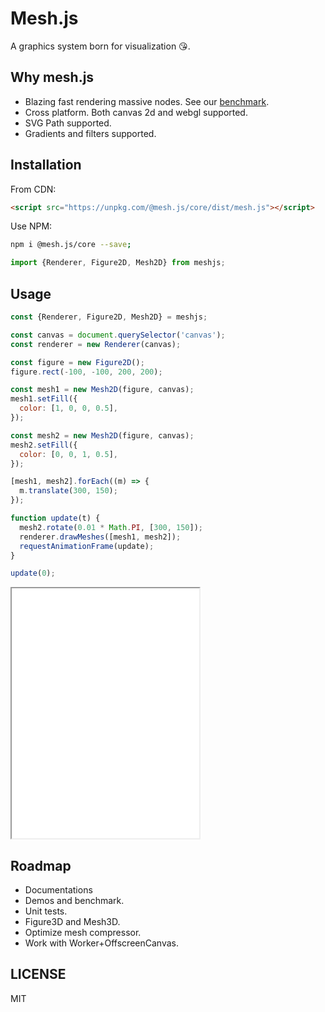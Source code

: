 # Mesh.js

A graphics system born for visualization 😘.

## Why mesh.js

- Blazing fast rendering massive nodes. See our [benchmark](https://mesh-js.github.io/mesh.js/demo/).
- Cross platform. Both canvas 2d and webgl supported.
- SVG Path supported.
- Gradients and filters supported.

## Installation

From CDN:

```html
<script src="https://unpkg.com/@mesh.js/core/dist/mesh.js"></script>
```

Use NPM:

```bash
npm i @mesh.js/core --save;
```

```js
import {Renderer, Figure2D, Mesh2D} from meshjs;
```

## Usage

```js
const {Renderer, Figure2D, Mesh2D} = meshjs;

const canvas = document.querySelector('canvas');
const renderer = new Renderer(canvas);

const figure = new Figure2D();
figure.rect(-100, -100, 200, 200);

const mesh1 = new Mesh2D(figure, canvas);
mesh1.setFill({
  color: [1, 0, 0, 0.5],
});

const mesh2 = new Mesh2D(figure, canvas);
mesh2.setFill({
  color: [0, 0, 1, 0.5],
});

[mesh1, mesh2].forEach((m) => {
  m.translate(300, 150);
});

function update(t) {
  mesh2.rotate(0.01 * Math.PI, [300, 150]);
  renderer.drawMeshes([mesh1, mesh2]);
  requestAnimationFrame(update);
}

update(0);
```

<iframe src="/demo/#/docs/index" height="400"></iframe>

## Roadmap

- Documentations
- Demos and benchmark.
- Unit tests.
- Figure3D and Mesh3D.
- Optimize mesh compressor.
- Work with Worker+OffscreenCanvas.

## LICENSE

MIT
